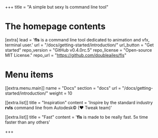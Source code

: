 +++
title = "A simple but sexy ls command line tool"


# The homepage contents
[extra]
lead = '<b>fls</b> is a command line tool dedicated to animation and vfx, terminal user.'
url = "/docs/getting-started/introduction/"
url_button = "Get started"
repo_version = "GitHub v0.4.0rc.5"
repo_license = "Open-source MIT License."
repo_url = "https://github.com/doubleailes/fls"

# Menu items
[[extra.menu.main]]
name = "Docs"
section = "docs"
url = "/docs/getting-started/introduction/"
weight = 10

[[extra.list]]
title = "Inspiration"
content = 'Inspire by the standard industry <b>rvls</b> command line from Autodesk© (♥ Tweak team)'

[[extra.list]]
title = "Fast"
content = '<b>fls</b> is made to be really fast. 5x time faster than any others'

+++
